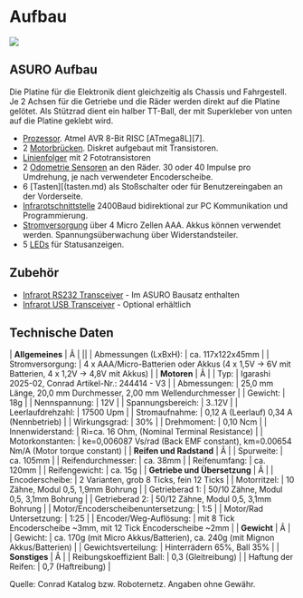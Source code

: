# Aufbau

![](../images/asuro_oben.jpg)<vspace>


## ASURO Aufbau<vspace>

Die Platine für die Elektronik dient gleichzeitig als Chassis und Fahrgestell. Je 2 Achsen für die Getriebe und die Räder werden direkt auf die Platine gelötet. Als Stützrad dient ein halber TT-Ball, der mit Superkleber von unten auf die Platine geklebt wird. <vspace>

*   [Prozessor](prozessor.md). Atmel AVR 8-Bit RISC [ATmega8L][7]. 
*   2 [Motorbrücken](motorbruecke.md). Diskret aufgebaut mit Transistoren. 
*   [Linienfolger](liniensensor.md) mit 2 Fototransistoren 
*   2 [Odometrie Sensoren](odometrie.md) an den Räder. 30 oder 40 Impulse pro Umdrehung, je nach verwendeter Encoderscheibe. 
*   6 [Tasten][(tasten.md) als Stoßschalter oder für Benutzereingaben an der Vorderseite. 
*   [Infrarotschnittstelle](infrarotschnittstelle.md) 2400Baud bidirektional zur PC Kommunikation und Programmierung. 
*   [Stromversorgung](stromversorgung.md) über 4 Micro Zellen AAA. Akkus können verwendet werden. Spannungsüberwachung über Widerstandsteiler. 
*   5 [LEDs](led-anzeigen.md) für Statusanzeigen. <vspace>

##  Zubehör<vspace>

*   [Infrarot RS232 Transceiver](infrarot-rs232-transceiver.md) - Im ASURO Bausatz enthalten 
*   [Infrarot USB Transceiver](infrarot-usb-transceiver.md) - Optional erhältlich <vspace>

## Technische Daten<vspace>

| **Allgemeines**                    | Â                                                                                              |
||
| Abmessungen (LxBxH):               | ca. 117x122x45mm                                                                              |
| Stromversorgung:                   | 4 x AAA/Micro-Batterien oder Akkus (4 x 1,5V -> 6V mit Batterien, 4 x 1,2V -> 4,8V mit Akkus) |
| **Motoren**                        | Â                                                                                              |
| Typ:                               | Igarashi 2025-02, Conrad Artikel-Nr.: 244414 - V3                                             |
| Abmessungen:                       | 25,0 mm Länge, 20,0 mm Durchmesser, 2,00 mm Wellendurchmesser                                   |
| Gewicht:                           | 18g                                                                                           |
| Nennspannung:                      | 12V                                                                                           |
| Spannungsbereich:                  | 3..12V                                                                                        |
| Leerlaufdrehzahl:                  | 17500 Upm                                                                                     |
| Stromaufnahme:                     | 0,12 A (Leerlauf) 0,34 A (Nennbetrieb)                                                        |
| Wirkungsgrad:                      | 30%                                                                                           |
| Drehmoment:                        | 0,10 Ncm                                                                                      |
| Innenwiderstand:                   | Ri=ca. 16 Ohm, (Nominal Terminal Resistance)                                                  |
| Motorkonstanten:                   | ke=0,006087 Vs/rad (Back EMF constant), km=0.00654 Nm/A (Motor torque constant)               |
| **Reifen und Radstand**            | Â                                                                                              |
| Spurweite:                         | ca. 105mm                                                                                     |
| Reifendurchmesser:                 | ca. 38mm                                                                                      |
| Reifenumfang:                      | ca. 120mm                                                                                     |
| Reifengewicht:                     | ca. 15g                                                                                       |
| **Getriebe und Übersetzung**        | Â                                                                                              |
| Encoderscheibe:                    | 2 Varianten, grob 8 Ticks, fein 12 Ticks                                                      |
| Motorritzel:                       | 10 Zähne, Modul 0,5, 1,9mm Bohrung                                                              |
| Getrieberad 1:                     | 50/10 Zähne, Modul 0,5, 3,1mm Bohrung                                                           |
| Getrieberad 2:                     | 50/12 Zähne, Modul 0,5, 3,1mm Bohrung                                                           |
| Motor/Encoderscheibenuntersetzung: | 1:5                                                                                           |
| Motor/Rad Untersetzung:            | 1:25                                                                                          |
| Encoder/Weg-Auflösung:                | mit 8 Tick Encoderscheibe ~3mm, mit 12 Tick Encoderscheibe ~2mm                               |
| **Gewicht**                        | Â                                                                                              |
| Gewicht:                           | ca. 170g (mit Micro Akkus/Batterien), ca. 240g (mit Mignon Akkus/Batterien)                   |
| Gewichtsverteilung:                | Hinterrädern 65%, Ball 35%                                                                      |
| **Sonstiges**                      | Â                                                                                              |
| Reibungskoeffizient Ball:          | 0,3 (Gleitreibung)                                                                            |
| Haftung der Reifen:                | 0,7 (Haftreibung)                                                                             |<vspace>

Quelle: Conrad Katalog bzw. Roboternetz. Angaben ohne Gewähr. <vspace>


